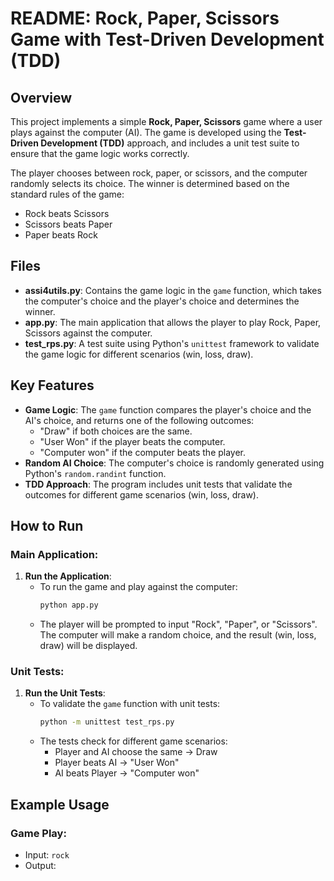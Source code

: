 # README: Rock, Paper, Scissors Game with Test-Driven Development (TDD)

## Overview

This project implements a simple **Rock, Paper, Scissors** game where a user plays against the computer (AI). The game is developed using the **Test-Driven Development (TDD)** approach, and includes a unit test suite to ensure that the game logic works correctly.

The player chooses between rock, paper, or scissors, and the computer randomly selects its choice. The winner is determined based on the standard rules of the game:

- Rock beats Scissors
- Scissors beats Paper
- Paper beats Rock

## Files

- **assi4utils.py**: Contains the game logic in the `game` function, which takes the computer's choice and the player's choice and determines the winner.
- **app.py**: The main application that allows the player to play Rock, Paper, Scissors against the computer.
- **test_rps.py**: A test suite using Python's `unittest` framework to validate the game logic for different scenarios (win, loss, draw).

## Key Features

- **Game Logic**: The `game` function compares the player's choice and the AI's choice, and returns one of the following outcomes:
  - "Draw" if both choices are the same.
  - "User Won" if the player beats the computer.
  - "Computer won" if the computer beats the player.
- **Random AI Choice**: The computer's choice is randomly generated using Python's `random.randint` function.
- **TDD Approach**: The program includes unit tests that validate the outcomes for different game scenarios (win, loss, draw).

## How to Run

### Main Application:

1. **Run the Application**:
   - To run the game and play against the computer:
     ```bash
     python app.py
     ```
   - The player will be prompted to input "Rock", "Paper", or "Scissors". The computer will make a random choice, and the result (win, loss, draw) will be displayed.

### Unit Tests:

1. **Run the Unit Tests**:
   - To validate the `game` function with unit tests:
     ```bash
     python -m unittest test_rps.py
     ```
   - The tests check for different game scenarios:
     - Player and AI choose the same → Draw
     - Player beats AI → "User Won"
     - AI beats Player → "Computer won"

## Example Usage

### Game Play:

- Input: `rock`
- Output:
